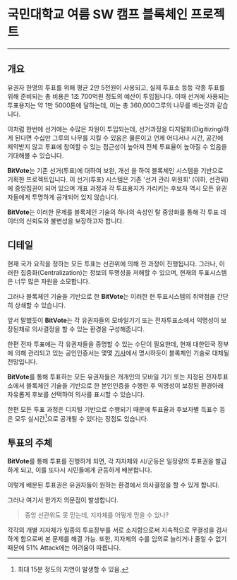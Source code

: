 국민대학교 여름 SW 캠프 블록체인 프로젝트
======================================
----------
개요
--
유권자 한명의 투표를 위해 평균 2만 5천원이 사용되고, 실제 투표소 등등 각종 투표를 위해 준비되는 총 비용은 1조 700억원 정도의 예산이 투입됩니다. 이때 선거에 사용되는 투표용지는 약 1만 5000톤에 달하는데, 이는 총 360,000그루의 나무를 베는것과 같습니다.

이처럼 한번에 선거에는 수많은 자원이 투입되는데, 선거과정을 디지털화(Digitizing)하게 된다면 수십만 그루의 나무를 지킬 수 있음은 물론이고 언제 어디서나 시간, 공간에 제약받지 않고 투표에 참여할 수 있는 접근성이 높아져 전체 투표율이 높아질 수 있음을 기대해볼 수 있습니다.

**BitVote**는 기존 선거(투표)에 대하여 보완, 개선 을 하여 블록체인 시스템을 기반으로
기획한 프로젝트입니다.
이 선거(투표) 시스템은 기존 '선거 관리 위원회' (이하, 선관위)에 중앙집권이 되어 있으며 개표 과정과 각 투표용지가 가리키는 후보자 역시 모든 유권자들에게 투명하게 공개되어 있지 않습니다.

**BitVote**는 이러한 문제를 블록체인 기술의 하나의 속성인 탈 중앙화를 통해
각 투표 데이터의 신뢰도와 불변성을 보장하고자 합니다.

디테일
--
현재 국가 요직을 정하는 모든 투표는 선관위에 의해 전 과정이 진행됩니다. 그러나, 이러한 집중화(Centralization)는 정보의 투명성을 저해할 수 있으며, 현재의 투표시스템은 너무 많은 자원을 소모합니다.

그러나 블록체인 기술을 기반으로 한 **BitVote**는 이러한 현 투표시스템의 취약점을 간단히 상쇄할 수 있습니다.

앞서 말했듯이 **BitVote**는 각 유권자들의 모바일기기 또는 전자투표소에서 익명성이 보장된채로 의사결정을 할 수 있는 환경을 구성해줍니다.

한편 전자 투표에는 각 유권자들을 증명할 수 있는 수단이 필요한데, 현재 대한민국 정부에 의해 관리되고 있는 공인인증서는 몇몇 [기사](https://tokenpost.kr/article-2760)에서 명시하듯이 블록체인 기술로 대체될 전망입니다.

**BitVote**를 통해 투표하는 모든 유권자들은 개개인의 모바일 기기 또는 지정된 전자투표소에서 블록체인 기술을 기반으로 한 본인인증을 수행한 후 익명성이 보장된 환경아래 자유롭게 후보를 선택하여 의사를 표시할 수 있습니다.

한편 모든 투표 과정은 디지털 기반으로 수행되기 때문에 투표율과 후보자별 득표수 등은 모두 실시간[^id]으로 공개될 수 있다는 장점도 있습니다.

[^id]: 최대 15분 정도의 지연이 발생할 수 있음.

투표의 주체
--
**BitVote**를 통해 투표를 진행하게 되면, 각 지자체와 시/군등은 일정량의 투표권을 발급하게 되고, 이를 또다시 시민들에게 균등하게 배분합니다.

이렇게 배분된 투표권은 유권자들이 원하는 환경에서 의사결정을 할 수 있게 합니다.

그러나 여기서 한가지 의문점이 발생합니다.

> 중앙 선관위도 못 믿는데, 지자체를 어떻게 믿을 수 있나?

각각의 개별 지자체가 일종의 투표장부를 서로 소지함으로써 지속적으로 무결성을 검사하게 함으로써 본 문제를 해결 가능.
또한, 지자체의 수를 임의로 늘리거나 줄일 수 없기 때문에 51% Attack에는 어려움이 따릅니다.